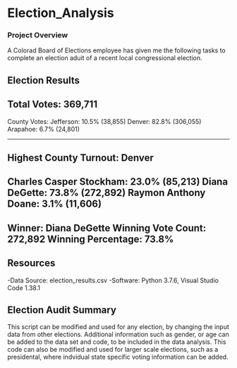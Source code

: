 # Election_Analysis

### Project Overview
A Colorad Board of Elections employee has given me the following tasks to complete an election aduit of a recent local congressional election.

Election Results
-------------------------
Total Votes: 369,711
-------------------------

County Votes:
Jefferson: 10.5% (38,855)
Denver: 82.8% (306,055)
Arapahoe: 6.7% (24,801)

-------------------------
Highest County Turnout: Denver
-------------------------
Charles Casper Stockham: 23.0% (85,213)
Diana DeGette: 73.8% (272,892)
Raymon Anthony Doane: 3.1% (11,606)
-------------------------
Winner: Diana DeGette
Winning Vote Count: 272,892
Winning Percentage: 73.8%
-------------------------

## Resources
-Data Source: election_results.csv
-Software: Python 3.7.6, Visual Studio Code 1.38.1

## Election Audit Summary
This script can be modified and used for any election, by changing the input data from other elections. Additional information such as gender, or age can be added to the data set and code, to be included in the data analysis. This code can also be modified and used for larger scale elections, such as a presidental, where indvidual state specific voting information can be added. 
